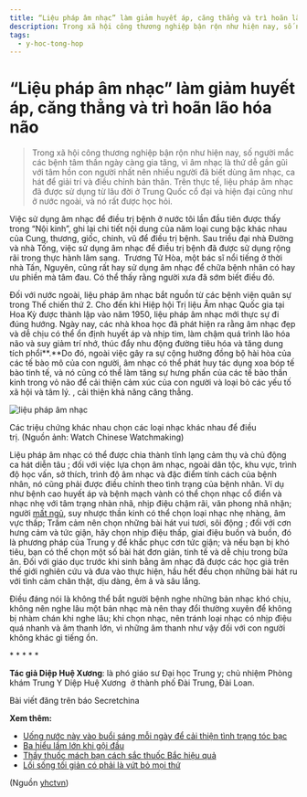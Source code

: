 ```yaml
---
title: “Liệu pháp âm nhạc” làm giảm huyết áp, căng thẳng và trì hoãn lão hóa não
description: Trong xã hội công thương nghiệp bận rộn như hiện nay, số người mắc các bệnh tâm thần ngày càng gia tăng, vì âm nhạc là thứ dễ gần gũi với tâm hồn con người nhất nên nhiều người đã biết dùng âm nhạc, ca hát để giải trí và điều chỉnh bản thân. Trên thực tế, liệu pháp âm nhạc đã được sử dụng từ lâu đời ở Trung Quốc cổ đại và hiện đại cũng như ở nước ngoài, và nó rất được học hỏi.
tags:
  - y-hoc-tong-hop
---
```


# “Liệu pháp âm nhạc” làm giảm huyết áp, căng thẳng và trì hoãn lão hóa não 

> Trong xã hội công thương nghiệp bận rộn như hiện nay, số người mắc các bệnh tâm thần ngày càng gia tăng, vì âm nhạc là thứ dễ gần gũi với tâm hồn con người nhất nên nhiều người đã biết dùng âm nhạc, ca hát để giải trí và điều chỉnh bản thân. Trên thực tế, liệu pháp âm nhạc đã được sử dụng từ lâu đời ở Trung Quốc cổ đại và hiện đại cũng như ở nước ngoài, và nó rất được học hỏi.

Việc sử dụng âm nhạc để điều trị bệnh ở nước tôi lần đầu tiên được thấy trong “Nội kinh”, ghi lại chi tiết nội dung của năm loại cung bậc khác nhau của Cung, thương, giốc, chinh, vũ để điều trị bệnh. Sau triều đại nhà Đường và nhà Tống, việc sử dụng âm nhạc để điều trị bệnh đã được sử dụng rộng rãi trong thực hành lâm sang.  Trương Tử Hòa, một bác sĩ nổi tiếng ở thời nhà Tấn, Nguyên, cũng rất hay sử dụng âm nhạc để chữa bệnh nhân có hay ưu phiền mà tâm đau. Có thể thấy rằng người xưa đã sớm biết điều đó.

Đối với nước ngoài, liệu pháp âm nhạc bắt nguồn từ các bệnh viện quân sự trong Thế chiến thứ 2. Cho đến khi Hiệp hội Trị liệu Âm nhạc Quốc gia tại Hoa Kỳ được thành lập vào năm 1950, liệu pháp âm nhạc mới thực sự đi đúng hướng. Ngày nay, các nhà khoa học đã phát hiện ra rằng âm nhạc đẹp và dễ chịu có thể ổn định huyết áp và nhịp tim, làm chậm quá trình lão hóa não và suy giảm trí nhớ, thúc đẩy nhu động đường tiêu hóa và tăng dung tích phổi**.**Do đó, ngoài việc gây ra sự cộng hưởng đồng bộ hài hòa của các tế bào mô của con người, âm nhạc có thể phát huy tác dụng xoa bóp tế bào tinh tế, và nó cũng có thể làm tăng sự hưng phấn của các tế bào thần kinh trong vỏ não để cải thiện cảm xúc của con người và loại bỏ các yếu tố xã hội và tâm lý. , cải thiện khả năng căng thẳng.

![liệu pháp âm nhạc](/imgs/yhctvn/lieu-phap-am-nhac-300x169.jpg)  

Các triệu chứng khác nhau chọn các loại nhạc khác nhau để điều trị. (Nguồn ảnh: Watch Chinese Watchmaking)

Liệu pháp âm nhạc có thể được chia thành tĩnh lạng cảm thụ và chủ động ca hát diễn tâu ; đối với việc lựa chọn âm nhạc, ngoài dân tộc, khu vực, trình độ học vấn, sở thích, trình độ âm nhạc và đặc điểm tính cách của bệnh nhân, nó cũng phải được điều chỉnh theo tình trạng của bệnh nhân. Ví dụ như bệnh cao huyết áp và bệnh mạch vành có thể chọn nhạc cổ điển và nhạc nhẹ với tâm trạng nhàn nhã, nhịp điệu chậm rãi, văn phong nhã nhặn; người [mất ngủ](/yhctvn/chung-mat-ngu-theo-dong-y/), suy nhược thần kinh có thể chọn loại nhạc nhẹ nhàng, âm vực thấp; Trầm cảm nên chọn những bài hát vui tươi, sôi động ; đối với cơn hưng cảm và tức giận, hãy chọn nhịp điệu thấp, giai điệu buồn và buồn, đó là phương pháp của Trung y để khắc phục cơn tức giận; và nếu bạn bị khó tiêu, bạn có thể chọn một số bài hát đơn giản, tinh tế và dễ chịu trong bữa ăn. Đối với giáo dục trước khi sinh bằng âm nhạc đã được các học giả trên thế giới nghiên cứu và đưa vào thực hiện, hầu hết đều chọn những bài hát ru với tình cảm chân thật, dịu dàng, êm ả và sâu lắng.

Điều đáng nói là không thể bắt người bệnh nghe những bản nhạc khó chịu, không nên nghe lâu một bản nhạc mà nên thay đổi thường xuyên để không bị nhàm chán khi nghe lâu; khi chọn nhạc, nên tránh loại nhạc có nhịp điệu quá nhanh và âm thanh lớn, vì những âm thanh như vậy đối với con người không khác gì tiếng ồn.

\* \* \* \* \*

**Tác giả Diệp Huệ Xương**: là phó giáo sư Đại học Trung y; chủ nhiệm Phòng khám Trung Y Diệp Huệ Xương  ở thành phố Đài Trung, Đài Loan.

Bài viết đăng trên báo Secretchina

**Xem thêm:**

* [Uống nước này vào buổi sáng mỗi ngày để cải thiện tình trạng tóc bạc](/yhctvn/uong-nuoc-nay-vao-buoi-sang-moi-ngay-de-cai-thien-tinh-trang-toc-bac/)
* [Ba hiểu lầm lớn khi gội đầu](/yhctvn/ba-hieu-lam-lon-khi-goi-dau/)
* [Thầy thuốc mách bạn cách sắc thuốc Bắc hiệu quả](/yhctvn/thay-thuoc-mach-ban-cach-sac-thuoc-bac-hieu-qua/)
* [Lối sống tối giản có phải là vứt bỏ mọi thứ](/yhctvn/loi-song-toi-gian-co-phai-la-vut-bo-moi-thu/)

(Nguồn <a href="https://yhctvn.com/lieu-phap-am-nhac-lam-giam-huyet-ap-cang-thang-va-tri-hoan-lao-hoa-nao/" target="_blank">yhctvn</a>)
